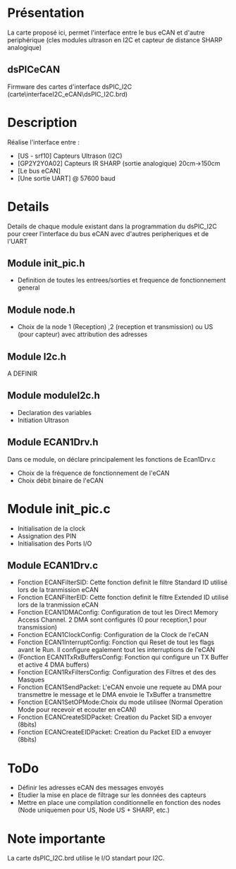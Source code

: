 # Présentation

La carte proposé ici, permet l'interface entre le bus eCAN et d'autre periphérique (cles modules ultrason en I2C et capteur de distance SHARP analogique)


## dsPICeCAN

Firmware des cartes d'interface dsPIC_I2C (carte\interfaceI2C_eCAN\dsPIC_I2C.brd)


# Description

Réalise l'interface entre :
* [US - srf10] Capteurs Ultrason (I2C) 
* [GP2Y2Y0A02] Capteurs IR SHARP (sortie analogique) 20cm->150cm
* [Le bus eCAN]
* [Une sortie UART] @ 57600 baud

# Details

Details de chaque module existant dans la programmation du dsPIC_I2C pour creer l'interface du bus eCAN avec d'autres peripheriques et de l'UART

## Module init_pic.h

* Definition de toutes les entrees/sorties et frequence de fonctionnement general

## Module node.h

* Choix de la node 1 (Reception) ,2 (reception et transmission) ou US (pour capteur) avec attribution des adresses

## Module I2c.h
A DEFINIR

## Module moduleI2c.h

* Declaration des variables
* Initiation Ultrason

## Module ECAN1Drv.h

Dans ce module, on déclare principalement les fonctions de Ecan1Drv.c
* Choix de la fréquence de fonctionnement de l'eCAN
* Choix débit binaire de l'eCAN

# Module init_pic.c

* Initialisation de la clock
* Assignation des PIN
* Initialisation des Ports I/O

## Module ECAN1Drv.c

* Fonction ECANFilterSID: Cette fonction definit le filtre Standard ID utilisé lors de la tranmission eCAN
* Fonction ECANFilterEID: Cette fonction definit le filtre Extended ID utilisé lors de la tranmission eCAN
* Fonction ECAN1DMAConfig: Configuration de tout les Direct Memory Access Channel. 2 DMA sont configurés (0 pour reception,1 pour transmission)
* Fonction ECAN1ClockConfig: Configuration de la Clock de l'eCAN
* Fonction ECAN1InterruptConfig: Fonction qui Reset de tout les flags avant le Run. Il configure egalement tout les interruptions de l'eCAN
* (Fonction ECAN1TxRxBuffersConfig: Fonction qui configure un TX Buffer et active 4 DMA buffers)
* Fonction ECAN1RxFiltersConfig: Configuration des Filtres et des des Masques
* Fonction ECAN1SendPacket: L'eCAN envoie une requete au DMA pour transmettre le message et le DMA envoie le TxBuffer a transmettre
* Fonction ECAN1SetOPMode:Choix du mode utilisee (Normal Operation Mode pour recevoir et ecouter en eCAN)
* Fonction ECANCreateSIDPacket: Creation du Packet SID a envoyer (8bits)
* Fonction ECANCreateEIDPacket: Creation du Packet EID a envoyer (8bits)


# ToDo
* Définir les adresses eCAN des messages envoyés
* Etudier la mise en place de filtrage sur les données des capteurs
* Mettre en place une compilation conditionnelle en fonction des nodes (Node uniquemen pour US, Node US + SHARP, etc.)

# Note importante
La carte dsPIC_I2C.brd utilise le I/O standart pour I2C.

